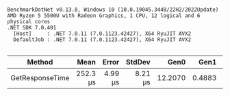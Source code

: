 ```

BenchmarkDotNet v0.13.8, Windows 10 (10.0.19045.3448/22H2/2022Update)
AMD Ryzen 5 5500U with Radeon Graphics, 1 CPU, 12 logical and 6 physical cores
.NET SDK 7.0.401
  [Host]     : .NET 7.0.11 (7.0.1123.42427), X64 RyuJIT AVX2
  DefaultJob : .NET 7.0.11 (7.0.1123.42427), X64 RyuJIT AVX2


```
| Method          | Mean     | Error   | StdDev  | Gen0    | Gen1   | Allocated |
|---------------- |---------:|--------:|--------:|--------:|-------:|----------:|
| GetResponseTime | 252.3 μs | 4.99 μs | 8.21 μs | 12.2070 | 0.4883 |  28.08 KB |
